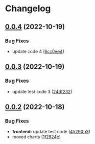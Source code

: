 # Changelog

## [0.0.4](https://github.com/itsnotapt/test-release-please/compare/frontend-v0.0.3...frontend-v0.0.4) (2022-10-19)


### Bug Fixes

* update code 4 ([6cc0ee4](https://github.com/itsnotapt/test-release-please/commit/6cc0ee471abddf1d33031aefca2410376ddb8384))

## [0.0.3](https://github.com/itsnotapt/test-release-please/compare/frontend-v0.0.2...frontend-v0.0.3) (2022-10-19)


### Bug Fixes

* update test code 3 ([24df232](https://github.com/itsnotapt/test-release-please/commit/24df23221934121b1ac8d94a41d97790bab7f306))

## [0.0.2](https://github.com/itsnotapt/test-release-please/compare/frontend-v0.0.1...frontend-v0.0.2) (2022-10-18)


### Bug Fixes

* **frontend:** update test code ([45290b3](https://github.com/itsnotapt/test-release-please/commit/45290b37bfefc94104daf1ca23edbdba22791f3d))
* moved charts ([1f2824c](https://github.com/itsnotapt/test-release-please/commit/1f2824c985fab6f82d18c248dbe1f17eede4cf41))
